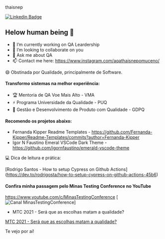 thaisnep

[![Linkedin Badge](https://img.shields.io/badge/-thaisnepomucenosilva-fbca16?style=flat-square&logo=Linkedin&logoColor=white&link=https://www.linkedin.com/in/thaisnepomucenosilva/)](https://www.linkedin.com/in/thaisnepomucenosilva/) 

## Helow human being 👋


- 🚀 I’m currently working on QA Leardership
- 👯 I’m looking to collaborate on you
- 💬 Ask me about QA
- 📫 Contact me here: https://www.instagram.com/aqathaisnepomuceno/


😄 Obstinada por Qualidade, principalmente de Software.

#### Transformo sistemas na melhor experiência:

- 🏆 Mentoria de QA Voe Mais Alto - VMA
- ⚡️ Programa Universidade da Qualidade - PUQ 
- 🔭 Gestão e Desenvolvimento de Produto com Qualidade - GDPQ


#### Recomendo os projetos abaixo:

- Fernanda Kipper Readme Templates - https://github.com/Fernanda-Kipper/Readme-Templates/commits?author=Fernanda-Kipper
- Igor N Faustino Emeral VSCode Dark Theme - https://github.com/igornfaustino/emerald-vscode-theme


💻 Dica de leitura e prática:

 [Rodrigo Santos - How to setup Cypress on Github Actions] (https://dev.to/rodrigosta/how-to-setup-cypress-on-github-actions-45b6)



#### Confira minha passagem pelo Minas Testing Conference no YouTube

https://www.youtube.com/c/MinasTestingConference
[![Canal MinasTestingConference](https://badgen.net/badge/Youtube/MTC?icon=youtube)]

- MTC 2021 - Será que as escolhas matam a qualidade?

 [MTC 2021 - Será que as escolhas matam a qualidade?](https://youtu.be/U8LLTuk4llU)
 
Te vejo por aí!


